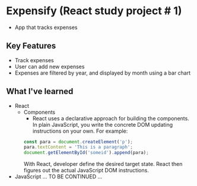 # Expensify (React study project # 1)
- App that tracks expenses

## Key Features
- Track expenses
- User can add new expenses
- Expenses are filtered by year, and displayed by month using a bar chart

## What I've learned
- React
  - Components
    - React uses a declarative approach for building the components. In plain JavaScript, you write the concrete DOM updating instructions
    on your own. For example:
    ```javascript
    const para = document.createElement('p');
    para.textContent = 'This is a paragraph';
    document.getElementById('someid').append(para);
    ```
    With React, developer define the desired target state. React then figures out the actual JavaScript DOM instructions.
- JavaScript ...
TO BE CONTINUED ...
